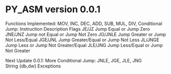 # PY_ASM version 0.0.1

Functions Implemented:
    MOV,
    INC,
    DEC,
    ADD,
    SUB,
    MUL,
    DIV,
    Conditional Jump:
      Instruction	    Description	Flags
      JE/JZ	          Jump Equal or Jump Zero	
      JNE/JNZ	        Jump not Equal or Jump Not Zero	
      JG/JNLE	        Jump Greater or Jump Not Less/Equal	
      JGE/JNL	        Jump Greater/Equal or Jump Not Less	
      JL/JNGE	        Jump Less or Jump Not Greater/Equal
      JLE/JNG	        Jump Less/Equal or Jump Not Greater

Next Update 0.0.1:
    More Conditional Jump:
      JNLE,
      JGE,
      JLE,
      JNG     
    String {db,dw}
    Exceptions

  
  
  
  

